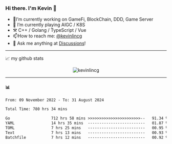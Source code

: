 ### Hi there. I'm Kevin 👋

- 🔭I’m currently working on GameFi, BlockChain, DDD, Game Server
- 🌱 I’m currently playing AIGC / K8S
-   :hammer_and_pick: C++ / Golang / TypeScript / Vue
- 📫How to reach me: [@kevinlincg](https://twitter.com/kevinlincg) 
-   :thought_balloon: Ask me anything at [Discussions](https://github.com/kevinlincg/kevinlincg/issues/new)!

---

📈 my github stats

<p align="center"> <img src="https://github-readme-stats-ouuan.vercel.app/api?username=kevinlincg&theme=dark&show_icons=true&count_private=true" alt="kevinlincg" />

---

#### :bar_chart: 

<!--START_SECTION:waka-->

```txt
From: 09 November 2022 - To: 31 August 2024

Total Time: 780 hrs 34 mins

Go                  712 hrs 58 mins >>>>>>>>>>>>>>>>>>>>>>>--   91.34 %
YAML                14 hrs 35 mins  -------------------------   01.87 %
TOML                7 hrs 25 mins   -------------------------   00.95 %
Text                7 hrs 13 mins   -------------------------   00.93 %
Batchfile           7 hrs 12 mins   -------------------------   00.92 %
```

<!--END_SECTION:waka-->

